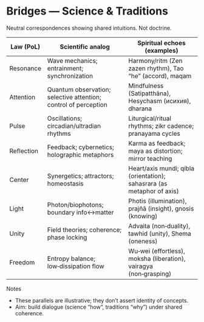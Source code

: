 # Bridges — Science & Traditions

Neutral correspondences showing shared intuitions. Not doctrine.

| Law (PoL) | Scientific analog | Spiritual echoes (examples) |
|---|---|---|
| Resonance | Wave mechanics; entrainment; synchronization | Harmony/ritm (Zen zazen rhythm), Tao “he” (accord), maqam |
| Attention | Quantum observation; selective attention; control of perception | Mindfulness (Satipatthāna), Hesychasm (исихия), dharana |
| Pulse | Oscillations; circadian/ultradian rhythms | Liturgical/ritual rhythms; zikr cadence; pranayama cycles |
| Reflection | Feedback; cybernetics; holographic metaphors | Karma as feedback; maya as distortion; mirror teaching |
| Center | Synergetics; attractors; homeostasis | Heart/axis mundi; qibla (orientation); sahasrara (as metaphor of axis) |
| Light | Photon/biophotons; boundary info↔matter | Photis (illumination), prajñā (insight), gnosis (knowing) |
| Unity | Field theories; coherence; phase locking | Advaita (non‑duality), tawhid (unity), Shema (oneness) |
| Freedom | Entropy balance; low‑dissipation flow | Wu‑wei (effortless), moksha (liberation), vairagya (non‑grasping) |

Notes
- These parallels are illustrative; they don’t assert identity of concepts.
- Aim: build dialogue (science “how”, traditions “why”) under shared coherence.
